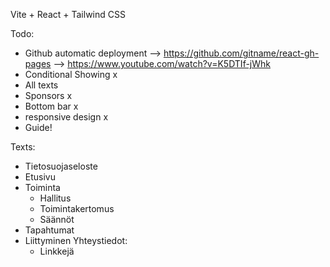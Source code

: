 Vite + React + Tailwind CSS




Todo:
- Github automatic deployment --> https://github.com/gitname/react-gh-pages --> https://www.youtube.com/watch?v=K5DTIf-jWhk
- Conditional Showing x
- All texts
- Sponsors x
- Bottom bar x
- responsive design x
- Guide!

Texts:
- Tietosuojaseloste
- Etusivu
- Toiminta
  - Hallitus
  - Toimintakertomus
  - Säännöt
- Tapahtumat
- Liittyminen
Yhteystiedot:
  - Linkkejä